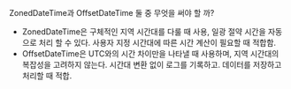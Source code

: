 ZonedDateTime과 OffsetDateTime 둘 중 무엇을 써야 할 까?

* ZonedDateTime은 구체적인 지역 시간대를 다룰 때 사용, 일광 절약 시간을 자동으로 처리 할 수 있다.
  사용자 지정 시간대에 따른 시간 계산이 필요할 때 적합함.
* OffsetDateTime은 UTC와의 시간 차이만을 나타낼 때 사용하며, 지역 시간대의 복잡성을 고려하지 않는다. 시간대 변환 없이 로그를 기록하고. 데이터를 저장하고 처리할 때 적합.


